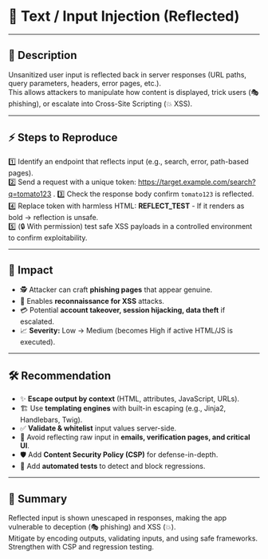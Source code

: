# 🐞 Text / Input Injection (Reflected)

---

## 📖 Description  
Unsanitized user input is reflected back in server responses (URL paths, query parameters, headers, error pages, etc.).  
This allows attackers to manipulate how content is displayed, trick users (🎭 phishing), or escalate into Cross-Site Scripting (💥 XSS).

---

## ⚡ Steps to Reproduce  
1️⃣ Identify an endpoint that reflects input (e.g., search, error, path-based pages).  
2️⃣ Send a request with a unique token: https://target.example.com/search?q=tomato123 .
3️⃣ Check the response body confirm `tomato123` is reflected.  
4️⃣ Replace token with harmless HTML:  <b>REFLECT_TEST</b> - If it renders as bold → reflection is unsafe.  
5️⃣ (🔒 With permission) test safe XSS payloads in a controlled environment to confirm exploitability.

---

## 🎯 Impact  
- 🕵️ Attacker can craft **phishing pages** that appear genuine.  
- 🧭 Enables **reconnaissance for XSS** attacks.  
- 💳 Potential **account takeover, session hijacking, data theft** if escalated.  
- 📈 **Severity:** Low → Medium (becomes High if active HTML/JS is executed).

---

## 🛠️ Recommendation  
- ✨ **Escape output by context** (HTML, attributes, JavaScript, URLs).  
- 🏗️ Use **templating engines** with built-in escaping (e.g., Jinja2, Handlebars, Twig).  
- ✅ **Validate & whitelist** input values server-side.  
- 🚫 Avoid reflecting raw input in **emails, verification pages, and critical UI**.  
- 🛡️ Add **Content Security Policy (CSP)** for defense-in-depth.  
- 🤖 Add **automated tests** to detect and block regressions.

---

## 📝 Summary  
Reflected input is shown unescaped in responses, making the app vulnerable to deception (🎭 phishing) and XSS (💥).  
Mitigate by encoding outputs, validating inputs, and using safe frameworks. Strengthen with CSP and regression testing.  
